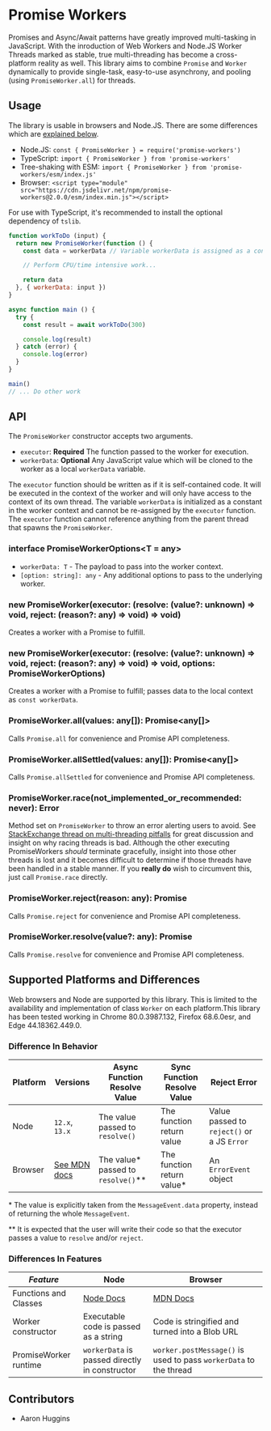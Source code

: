 # Promise Workers

Promises and Async/Await patterns have greatly improved multi-tasking in JavaScript. With the inroduction of Web Workers and Node.JS Worker Threads marked as stable, true multi-threading has become a cross-platform reality as well. This library aims to combine `Promise` and `Worker` dynamically to provide single-task, easy-to-use asynchrony, and pooling (using `PromiseWorker.all`) for threads.

## Usage

The library is usable in browsers and Node.JS. There are some differences which are [explained below](#supported-platforms-and-differences).

- Node.JS: `const { PromiseWorker } = require('promise-workers')`
- TypeScript: `import { PromiseWorker } from 'promise-workers'`
- Tree-shaking with ESM: `import { PromiseWorker } from 'promise-workers/esm/index.js'`
- Browser: `<script type="module" src="https://cdn.jsdelivr.net/npm/promise-workers@2.0.0/esm/index.min.js"></script>`

For use with TypeScript, it's recommended to install the optional dependency of `tslib`.

```javascript
function workToDo (input) {
  return new PromiseWorker(function () {
    const data = workerData // Variable workerData is assigned as a constant in the worker context.

    // Perform CPU/time intensive work...

    return data
  }, { workerData: input })
}

async function main () {
  try {
    const result = await workToDo(300)

    console.log(result)
  } catch (error) {
    console.log(error)
  }
}

main()
// ... Do other work
```

## API

The `PromiseWorker` constructor accepts two arguments.
- `executor`: **Required** The function passed to the worker for execution.
- `workerData`: **Optional** Any JavaScript value which will be cloned to the worker as a local `workerData` variable.

The `executor` function should be written as if it is self-contained code. It will be executed in the context of the worker and will only have access to the context of its own thread. The variable `workerData` is initialized as a constant in the worker context and cannot be re-assigned by the `executor` function. The `executor` function cannot reference anything from the parent thread that spawns the `PromiseWorker`.

### interface PromiseWorkerOptions<T = any>
- `workerData: T` - The payload to pass into the worker context.
- `[option: string]: any` - Any additional options to pass to the underlying worker.

### new PromiseWorker(executor: (resolve: (value?: unknown) => void, reject: (reason?: any) => void) => void)

Creates a worker with a Promise to fulfill.

### new PromiseWorker(executor: (resolve: (value?: unknown) => void, reject: (reason?: any) => void) => void, options: PromiseWorkerOptions)

Creates a worker with a Promise to fulfill; passes data to the local context as `const workerData`.

### PromiseWorker.all(values: any[]): Promise<any[]>

Calls `Promise.all` for convenience and Promise API completeness.

### PromiseWorker.allSettled(values: any[]): Promise<any[]>

Calls `Promise.allSettled` for convenience and Promise API completeness.

### PromiseWorker.race(not_implemented_or_recommended: never): Error

Method set on `PromiseWorker` to throw an error alerting users to avoid. See [StackExchange thread on multi-threading pitfalls](https://softwareengineering.stackexchange.com/questions/81003/how-to-explain-why-multi-threading-is-difficult) for great discussion and insight on why racing threads is bad. Although the other executing PromiseWorkers *should* terminate gracefully, insight into those other threads is lost and it becomes difficult to determine if those threads have been handled in a stable manner. If you **really do** wish to circumvent this, just call `Promise.race` directly.

### PromiseWorker.reject(reason: any): Promise<never>

Calls `Promise.reject` for convenience and Promise API completeness.

### PromiseWorker.resolve(value?: any): Promise<any>

Calls `Promise.resolve` for convenience and Promise API completeness.

## Supported Platforms and Differences

Web browsers and Node are supported by this library. This is limited to the availability and implementation of class `Worker` on each platform.This library has been tested working in Chrome 80.0.3987.132, Firefox 68.6.0esr, and Edge 44.18362.449.0.

### Difference In Behavior
|Platform|Versions|Async Function Resolve Value|Sync Function Resolve Value|Reject Error|
|--------|--------|----------------------------|---------------------------|------------|
|Node|`12.x`, `13.x`|The value passed to `resolve()`|The function return value|Value passed to `reject()` or a JS `Error`|
|Browser|[See MDN docs](https://developer.mozilla.org/en-US/docs/Web/API/Worker/Worker)|The value\* passed to `resolve()`\*\*|The function return value\*|An `ErrorEvent` object|

\* The value is explicitly taken from the `MessageEvent.data` property, instead of returning the whole `MessageEvent`.

\*\* It is expected that the user will write their code so that the executor passes a value to `resolve` and/or `reject`.

### Differences In Features
|*Feature*|Node|Browser|
|---------|----|-------|
|Functions and Classes|[Node Docs](https://nodejs.org/api/worker_threads.html#worker_threads_class_worker)|[MDN Docs](https://developer.mozilla.org/en-US/docs/Web/API/Web_Workers_API/Functions_and_classes_available_to_workers)|
|Worker constructor|Executable code is passed as a string|Code is stringified and turned into a Blob URL|
|PromiseWorker runtime|`workerData` is passed directly in constructor|`worker.postMessage()` is used to pass `workerData` to the thread|

## Contributors

- Aaron Huggins

